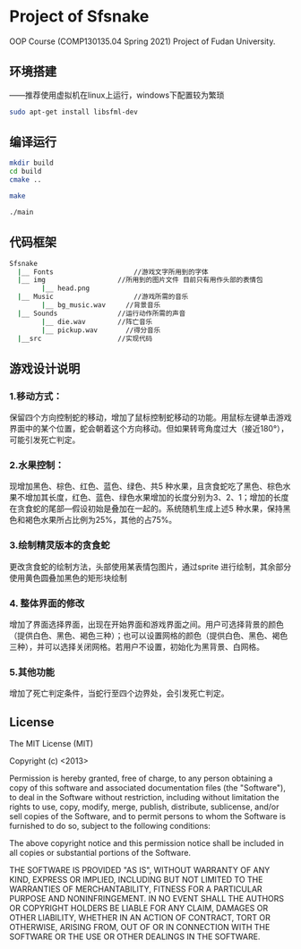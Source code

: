 # Project of Sfsnake
OOP Course (COMP130135.04 Spring 2021) Project of Fudan University.

## 环境搭建

——推荐使用虚拟机在linux上运行，windows下配置较为繁琐

```bash
sudo apt-get install libsfml-dev
```



## 编译运行

```bash
mkdir build
cd build
cmake ..
```

```bash
make
```

```bash
./main
```



## 代码框架

```bash
Sfsnake
  |__ Fonts 		           //游戏文字所用到的字体
  |__ img                  //所用到的图片文件 目前只有用作头部的表情包
 	 	|__ head.png  
  |__ Music 		           //游戏所需的音乐
  		|__ bg_music.wav     //背景音乐
  |__ Sounds               //运行动作所需的声音
        |__ die.wav   	   //阵亡音乐
  		|__ pickup.wav       //得分音乐
  |__src                   //实现代码
```



## 游戏设计说明

### 1.移动方式：
保留四个方向控制蛇的移动，增加了鼠标控制蛇移动的功能。用鼠标左键单击游戏界面中的某个位置，蛇会朝着这个方向移动。但如果转弯角度过大（接近180°），可能引发死亡判定。
### 2.水果控制：
现增加黑色、棕色、红色、蓝色、绿色、共5 种水果，且贪食蛇吃了黑色、棕色水果不增加其长度，红色、蓝色、绿色水果增加的长度分别为3、2、1；增加的长度在贪食蛇的尾部—假设初始是叠加在一起的。系统随机生成上述5 种水果，保持黑色和褐色水果所占比例为25%，其他的占75%。
### 3.绘制精灵版本的贪食蛇
更改贪食蛇的绘制方法，头部使用某表情包图片，通过sprite 进行绘制，其余部分使用黄色圆叠加黑色的矩形块绘制
### 4. 整体界面的修改
增加了界面选择界面，出现在开始界面和游戏界面之间。用户可选择背景的颜色（提供白色、黑色、褐色三种）；也可以设置网格的颜色（提供白色、黑色、褐色三种），并可以选择关闭网格。若用户不设置，初始化为黑背景、白网格。
### 5.其他功能
增加了死亡判定条件，当蛇行至四个边界处，会引发死亡判定。



## License

The MIT License (MIT)

Copyright (c) <2013>

Permission is hereby granted, free of charge, to any person obtaining a copy of this software and associated documentation files (the "Software"), to deal in the Software without restriction, including without limitation the rights to use, copy, modify, merge, publish, distribute, sublicense, and/or sell copies of the Software, and to permit persons to whom the Software is furnished to do so, subject to the following conditions:

The above copyright notice and this permission notice shall be included in all copies or substantial portions of the Software.

THE SOFTWARE IS PROVIDED "AS IS", WITHOUT WARRANTY OF ANY KIND, EXPRESS OR IMPLIED, INCLUDING BUT NOT LIMITED TO THE WARRANTIES OF MERCHANTABILITY, FITNESS FOR A PARTICULAR PURPOSE AND NONINFRINGEMENT. IN NO EVENT SHALL THE AUTHORS OR COPYRIGHT HOLDERS BE LIABLE FOR ANY CLAIM, DAMAGES OR OTHER LIABILITY, WHETHER IN AN ACTION OF CONTRACT, TORT OR OTHERWISE, ARISING FROM, OUT OF OR IN CONNECTION WITH THE SOFTWARE OR THE USE OR OTHER DEALINGS IN THE SOFTWARE.
